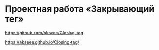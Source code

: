 # Проектная работа «Закрывающий тег»

https://github.com/akseee/Closing-tag 

https://akseee.github.io/Closing-tag/

